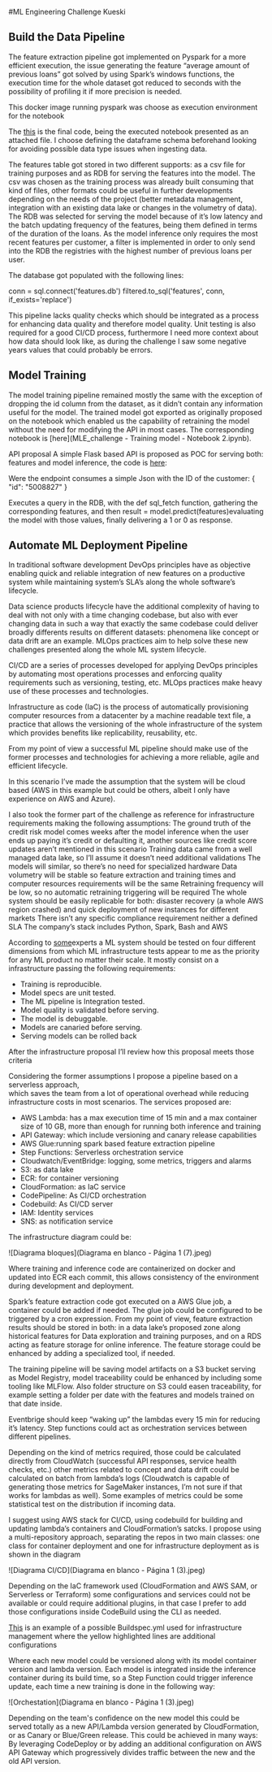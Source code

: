 #ML Engineering Challenge Kueski
## Build the Data Pipeline

The feature extraction pipeline got implemented on Pyspark for a more efficient execution, the issue generating the feature “average amount of previous loans” got solved by using Spark’s windows functions, the execution time for the whole dataset got reduced to seconds with the possibility of profiling it if more precision is needed.

This docker image running pyspark was choose as execution environment for the notebook

The [this](ML_Challenge.ipynb) is the final code, being the executed notebook presented as an attached file. I choose defining the dataframe schema beforehand looking for avoiding possible data type issues when ingesting data.

The features table got stored in two different supports: as a csv file for training purposes and as RDB for serving the features into the model. The csv was chosen as the training process was already built consuming that kind of files, other formats could be useful in further developments depending on the needs of the project (better metadata management, integration with an existing data lake or changes in the volumetry of data).
The RDB was selected for serving the model because of it’s low latency and the batch updating frequency of the features, being them defined in terms of the duration of the loans.
As the model inference only requires the most recent features per customer, a filter is implemented in order to only send into the RDB the registries with the highest number of previous loans per user.

The database got populated with the following lines:

conn = sql.connect('features.db')
filtered.to_sql('features', conn, if_exists='replace')

This pipeline lacks quality checks which should be integrated as a process for enhancing data quality and therefore model quality. Unit testing is also required for a good CI/CD process, furthermore I need more context about how data should look like, as during the challenge I saw some negative years values that could probably be errors.

## Model Training
The model training pipeline remained mostly the same with the exception of dropping the id column from the dataset, as it didn’t contain any information useful for the model. The trained model got exported as originally proposed on the notebook which enabled us the capability of retraining the model without the need for modifying the API in most cases. The corresponding notebook is [here](MLE_challenge - Training model - Notebook 2.ipynb).

API proposal
A simple Flask based API is proposed as POC for serving both: features and model inference, the code is [here](API-features.py):

Were the endpoint consumes a simple Json with the ID of the customer:
{
    "id": "5008827"
}

Executes a query in the RDB, with the def sql_fetch function, gathering the corresponding features, and then result = model.predict(features)evaluating the model with those values, finally delivering a 1 or 0 as response.

## Automate ML Deployment Pipeline 

In traditional software development DevOps principles have as objective enabling quick and reliable integration of new features on a productive system while maintaining system’s SLA’s along the whole software’s lifecycle.

Data science products lifecycle have the additional complexity of having to deal with not only with a time changing codebase, but also with ever changing data in such a way that exactly the same codebase could deliver broadly differents results on different datasets: phenomena like concept or data drift are an example. MLOps practices aim to help solve these new challenges presented along the whole ML system lifecycle.

CI/CD are a series of processes developed for applying DevOps principles by automating most operations processes and enforcing quality requirements such as versioning, testing, etc. MLOps practices make heavy use of these processes and technologies.

Infrastructure as code (IaC) is the process of automatically provisioning computer resources  from a datacenter by a machine readable text file, a practice that allows the versioning of the whole infrastructure of the system which provides benefits like replicability, reusability, etc.

From my point of view a successful ML pipeline should make use of the former processes and technologies for achieving a more reliable, agile and efficient lifecycle.

In this scenario I’ve made the assumption that the system will be cloud based (AWS in this example but could be others, albeit I only have experience on AWS and Azure).

I also took the former part of the challenge as reference for infrastructure requirements making the following assumptions:
The ground truth of the credit risk model comes weeks after the model inference when the user ends up paying it’s credit or defaulting it, another sources like credit score updates aren’t mentioned in this scenario
Training data came from a well managed data lake, so I’ll assume it doesn’t need additional validations
The models will similar, so there’s no need for specialized hardware
Data volumetry will be stable so feature extraction and training times and computer resources requirements will be the same
Retraining frequency will be low, so no automatic retraining triggering will be required
The whole system should be easily replicable for both: disaster recovery (a whole AWS region crashed) and quick deployment of new instances for different markets
There isn’t any specific compliance requirement neither a defined SLA
The company’s stack includes Python, Spark, Bash and AWS 

According to [some](https://storage.googleapis.com/pub-tools-public-publication-data/pdf/aad9f93b86b7addfea4c419b9100c6cdd26cacea.pdf)experts a ML system should be tested on four different dimensions from which ML infrastructure tests appear to me as the priority for any ML product no matter their scale.
It mostly consist on a infrastructure passing the following requirements:

- Training is reproducible. 
- Model specs are unit tested. 
- The ML pipeline is Integration tested. 
- Model quality is validated before serving. 
- The model is debuggable. 
- Models are canaried before serving. 
- Serving models can be rolled back

After the infrastructure proposal I’ll review how this proposal meets those criteria

Considering the former assumptions I propose a pipeline based on a serverless approach,  
which saves the team from a lot of operational overhead while reducing infrastructure costs in most scenarios.
The services proposed are:

- AWS Lambda: has a max execution time of 15 min and a max container size of 10 GB, more than enough for running both inference and training
- API Gateway: which include versioning and canary release capabilities
- AWS Glue:running spark based feature extraction pipeline
- Step Functions: Serverless orchestration service 
- Cloudwatch/EventBridge: logging, some metrics, triggers and alarms
- S3: as data lake
- ECR: for container versioning
- CloudFormation: as IaC service
- CodePipeline: As CI/CD orchestration
- Codebuild: As CI/CD server
- IAM: Identity services
- SNS: as notification service

The infrastructure diagram could be:

![Diagrama bloques](Diagrama en blanco - Página 1 (7).jpeg)

Where training and inference code are containerized on docker and updated into ECR each commit, this allows consistency of the environment during development and deployment.

Spark’s feature extraction code got executed on a AWS Glue job, a container could be added if needed. The glue job could be configured to be triggered by a cron expression. From my point of view, feature extraction results should be stored in both: in a data lake’s proposed zone along historical features for Data exploration and training purposes, and on a RDS acting as feature storage for online inference. The feature storage could be enhanced by adding a specialized tool, if needed.

The training pipeline will be saving model artifacts on a S3 bucket serving as Model Registry, model traceability could be enhanced by including some tooling like MLFlow. Also folder structure on S3 could easen traceability, for example setting a folder per date with the features and models trained on that date inside.

Eventbrige should keep “waking up” the lambdas every 15 min for reducing it’s latency. Step functions could act as orchestration services between different pipelines.

Depending on the kind of metrics required, those could be calculated directly from CloudWatch (successful API responses, service health checks, etc.) other metrics related to concept and data drift could be calculated on batch from lambda’s logs (Cloudwatch is capable of generating those metrics for SageMaker instances, I’m not sure if that works for lambdas as well). Some examples of metrics could be some statistical test on the distribution if incoming data.

I suggest using AWS stack for CI/CD, using codebuild for building and updating lambda’s containers and CloudFormation’s satcks. I propose using a multi-repository approach, separating the repos in two main classes: one class for container deployment and one for infrastructure deployment as is shown in the diagram

![Diagrama CI/CD](Diagrama en blanco - Página 1 (3).jpeg)

Depending on the IaC framework used (CloudFormation and AWS SAM, or Serverless or Terraform) some configurations and services could not be available or could require additional plugins, in that case I prefer to add those configurations inside CodeBuild using the CLI as needed.

[This](buildspec-example.yml) is an example of a possible Buildspec.yml used for infrastructure management where the yellow highlighted lines are additional configurations 

Where each new model could be versioned along with its model container version and lambda version. Each model is integrated inside the inference container during its build time, so a Step Function could trigger inference update, each time a new training is done in the following way:

![Orchestation](Diagrama en blanco - Página 1 (3).jpeg)

Depending on the team's confidence on the new model this could be served totally as a new API/Lambda version generated by CloudFormation, or as Canary or Blue/Green release. This could be achieved in many ways: By leveraging CodeDeploy or by adding an additional configuration on AWS API Gateway which progressively divides traffic between the new and the old API version.

